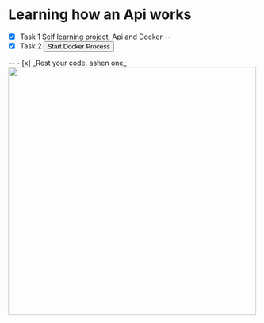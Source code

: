 # Learning how an Api works



- [x] Task 1 Self learning project, Api and Docker
--
- [x] Task 2 <a href="https://your-command-or-url-here" target="_blank">
  <button>Start Docker Process</button>
</a>
--
- [x] _Rest your code, ashen one_
<img src="https://i.imgur.com/xmG1hBo.gif" width="500" height="auto" /> 



